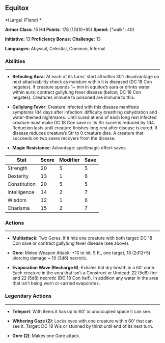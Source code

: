 ## Equitox
*(Large) (Fiend) *

**Armor Class:** 15
**Hit Points:** 178 (17d10+85)
**Speed:** {"walk": 40}

**Initiative:** 13
**Proficiency Bonus:**
**Challenge:** 13

**Languages:** Abyssal, Celestial, Common, Infernal

### Abilities
 --- 
- **Befouling Aura**: At each of its turns' start all within 30': disadvantage on next attack/ability check as moisture within it is diseased (DC 18 Con negates). If creature spends 1+ min in equitox’s aura or drinks water within aura: contract gullylung fever disease (below; DC 18 Con negates). Creatures immune to poisoned are immune to this.

- **Gullylung Fever**: Creature infected with this disease manifests symptoms 1d4 days after infection: difficulty breathing dehydration and water-themed nightmares. Until cured at end of each long rest infected creature must make DC 18 Con save or its Str score is reduced by 1d4. Reduction lasts until creature finishes long rest after disease is cured. If disease reduces creature’s Str to 0 creature dies. A creature that succeeds on two saves recovers from the disease.

- **Magic Resistance**: Advantage: spell/magic effect saves.



| Stat | Score | Modifier | Save |
| ---- | ---- | ---- | ---- |
| Strength | 20 | 5 | 5 |
| Dexterity | 13 | 1 | 6 |
| Constitution | 20 | 5 | 5 |
| Intelligence | 14 | 2 | 7 |
| Wisdom | 12 | 1 | 6 |
| Charisma | 15 | 2 | 7 |

### Actions
 --- 
- **Multiattack**: Two Gores. If it hits one creature with both target: DC 18 Con save or contract gullylung fever disease (see above).

- **Gore**: Melee Weapon Attack: +10 to hit, 5 ft., one target, 18 (2d12+5) piercing damage + 10 (3d6) necrotic.

- **Evaporation Wave (Recharge 6)**: Exhales hot dry breath in a 60' cone. Each creature in the area that isn’t a Construct or Undead: 22 (5d8) fire and 22 (5d8) necrotic (DC 18 Con half). In addition any water in the area that isn’t being worn or carried evaporates.

### Legendary Actions
 --- 
- **Teleport**: With items it has up to 60' to unoccupied space it can see.

- **Withering Gaze (2)**: Locks eyes with one creature within 60' that can see it. Target: DC 18 Wis or stunned by thirst until end of its next turn.

- **Gore (2)**: Makes one Gore attack.

